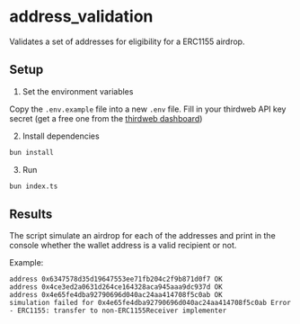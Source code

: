 # address_validation

Validates a set of addresses for eligibility for a ERC1155 airdrop.

## Setup

1. Set the environment variables

Copy the `.env.example` file into a new `.env` file. Fill in your thirdweb API key secret (get a free one from the [thirdweb dashboard](https://thirdweb.com/dashboard/settings))

2. Install dependencies

```bash
bun install
```

3. Run

```bash
bun index.ts
```

## Results

The script simulate an airdrop for each of the addresses and print in the console whether the wallet address is a valid recipient or not.

Example:

```
address 0x6347578d35d19647553ee71fb204c2f9b871d0f7 OK
address 0x4ce3ed2a0631d264ce164328aca945aaa9dc937d OK
address 0x4e65fe4dba92790696d040ac24aa414708f5c0ab OK
simulation failed for 0x4e65fe4dba92790696d040ac24aa414708f5c0ab Error - ERC1155: transfer to non-ERC1155Receiver implementer
```
